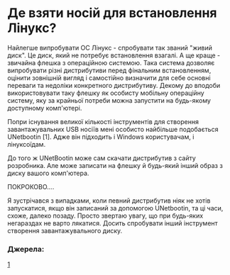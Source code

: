 # Де взяти носій для встановлення Лінукс? #

Найлегше випробувати ОС Лінукс - спробувати так званий "живий диск". Це диск, який не потребує встановлення взагалі. А ще краще - звичайна флешка з операційною системою. Така система дозволяє випробувати різні дистрибутиви перед фінальним встановленням, оцінити зовнішній вигляд і самостійно визначити для себе основні переваги та недоліки конкретного дистрибутиву. Декому до вподоби використовувати таку флешку як особисту мобільну операційну систему, яку за крайньої потреби можна запустити на будь-якому доступному комп'ютері.

Попри існування великої кількості інструментів для створення завантажувальних USB носіїв мені особисто найбільше подобається UNetbootin [1]. Адже він підходить і Windows користувачам, і лінуксоїдам.

До того ж UNetBootin може сам скачати дистрибутив з сайту розробника. Але може записати на флешку й будь-який інший образ з диску вашого комп'ютера.

ПОКРОКОВО....

Я зустрічався з випадками, коли певний дистрибутив ніяк не хотів запускатися, якщо він записаний за допомогою UNetbootin, та ці часи, схоже, далеко позаду. Просто звертаю увагу, що при будь-яких негараздах не варто лякатися. Досить спробувати інший інструмент створення завантажувального диску.

### Джерела: ###

[1](https://www.howtogeek.com/127377/the-best-free-tools-for-creating-a-bootable-windows-or-linux-usb-drive/)

<div style="page-break-after: always;"></div>
